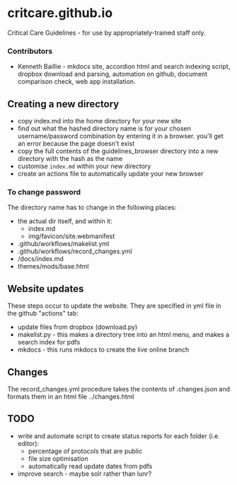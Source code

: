 # critcare.github.io
Critical Care Guidelines - for use by appropriately-trained staff only.

### Contributors
- Kenneth Baillie - mkdocs site, accordion html and search indexing script, dropbox download and parsing, automation on github, document comparison check, web app installation.

## Creating a new directory

- copy index.md into the home directory for your new site
- find out what the hashed directory name is for your chosen username/password combination by entering it in a browser. you'll get an error because the page doesn't exist
- copy the full contents of the guidelines_browser directory into a new directory with the hash as the name
- customise `index.md` within your new directory
- create an actions file to automatically update your new browser

### To change password
The directory name has to change in the following places:
- the actual dir itself, and within it:
	- index.md
	- img/favicon/site.webmanifest 
- .github/workflows/makelist.yml
- .github/workflows/record_changes.yml
- /docs/index.md
- themes/mods/base.html


## Website updates

These steps occur to update the website. They are specified in yml file in the github "actions" tab:
- update files from dropbox (download.py)
- makelist.py - this makes a directory tree into an html menu, and makes a search index for pdfs
- mkdocs - this runs mkdocs to create the live online branch

## Changes

The record_changes.yml procedure takes the contents of .changes.json and formats them in an html file
../changes.html

## TODO

- write and automate script to create status reports for each folder (i.e. editor):
	- percentage of protocols that are public
	- file size optimisation
	- automatically read update dates from pdfs
- improve search - maybe solr rather than lunr?















